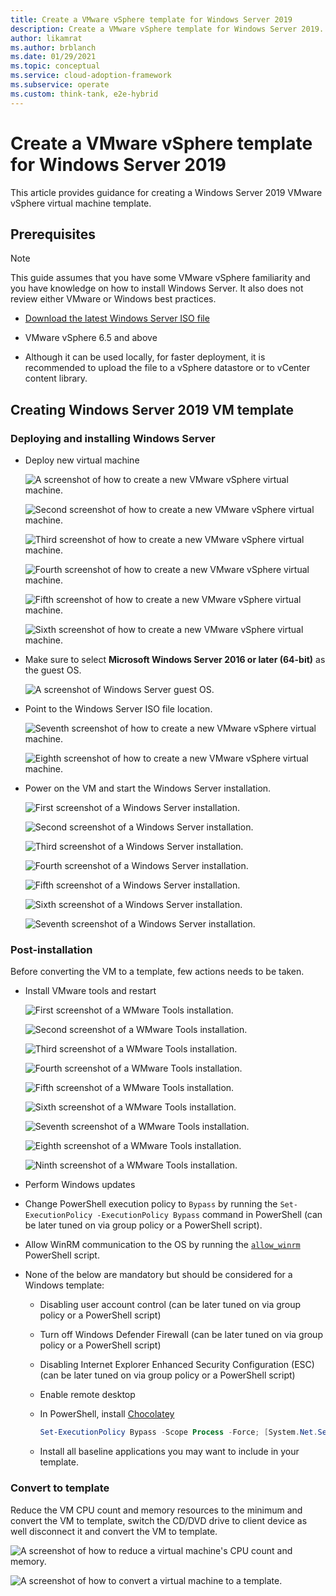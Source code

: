 ```yaml
---
title: Create a VMware vSphere template for Windows Server 2019
description: Create a VMware vSphere template for Windows Server 2019.
author: likamrat
ms.author: brblanch
ms.date: 01/29/2021
ms.topic: conceptual
ms.service: cloud-adoption-framework
ms.subservice: operate
ms.custom: think-tank, e2e-hybrid
---
```


# Create a VMware vSphere template for Windows Server 2019

This article provides guidance for creating a Windows Server 2019 VMware vSphere virtual machine template.

## Prerequisites

> [!NOTE]
> This guide assumes that you have some VMware vSphere familiarity and you have knowledge on how to install Windows Server. It also does not review either VMware or Windows best practices.

- [Download the latest Windows Server ISO file](https://www.microsoft.com/windows-server/trial)

- VMware vSphere 6.5 and above

- Although it can be used locally, for faster deployment, it is recommended to upload the file to a vSphere datastore or to vCenter content library.

## Creating Windows Server 2019 VM template

### Deploying and installing Windows Server

- Deploy new virtual machine

    ![A screenshot of how to create a new VMware vSphere virtual machine.](./img/vmware-winsrv2k19-template/winsrv-template-newvm-1.png)

    ![Second screenshot of how to create a new VMware vSphere virtual machine.](./img/vmware-winsrv2k19-template/winsrv-template-newvm-2.png)

    ![Third screenshot of how to create a new VMware vSphere virtual machine.](./img/vmware-winsrv2k19-template/winsrv-template-newvm-3.png)

    ![Fourth screenshot of how to create a new VMware vSphere virtual machine.](./img/vmware-winsrv2k19-template/winsrv-template-newvm-4.png)

    ![Fifth screenshot of how to create a new VMware vSphere virtual machine.](./img/vmware-winsrv2k19-template/winsrv-template-newvm-5.png)

    ![Sixth screenshot of how to create a new VMware vSphere virtual machine.](./img/vmware-winsrv2k19-template/winsrv-template-newvm-6.png)

- Make sure to select **Microsoft Windows Server 2016 or later (64-bit)** as the guest OS.

    ![A screenshot of Windows Server guest OS.](./img/vmware-winsrv2k19-template/winsrv-template-guest-os.png)

- Point to the Windows Server ISO file location.

    ![Seventh screenshot of how to create a new VMware vSphere virtual machine.](./img/vmware-winsrv2k19-template/winsrv-template-newvm-7.png)

    ![Eighth screenshot of how to create a new VMware vSphere virtual machine.](./img/vmware-winsrv2k19-template/winsrv-template-newvm-8.png)

- Power on the VM and start the Windows Server installation.

    ![First screenshot of a Windows Server installation.](./img/vmware-winsrv2k19-template/winsrv-template-installation-1.png)

    ![Second screenshot of a Windows Server installation.](./img/vmware-winsrv2k19-template/winsrv-template-installation-2.png)

    ![Third screenshot of a Windows Server installation.](./img/vmware-winsrv2k19-template/winsrv-template-installation-3.png)

    ![Fourth screenshot of a Windows Server installation.](./img/vmware-winsrv2k19-template/winsrv-template-installation-4.png)

    ![Fifth screenshot of a Windows Server installation.](./img/vmware-winsrv2k19-template/winsrv-template-installation-5.png)

    ![Sixth screenshot of a Windows Server installation.](./img/vmware-winsrv2k19-template/winsrv-template-installation-6.png)

    ![Seventh screenshot of a Windows Server installation.](./img/vmware-winsrv2k19-template/winsrv-template-installation-7.png)

### Post-installation

Before converting the VM to a template, few actions needs to be taken.

- Install VMware tools and restart

    ![First screenshot of a WMware Tools installation.](./img/vmware-winsrv2k19-template/winsrv-template-tools-1.png)

    ![Second screenshot of a WMware Tools installation.](./img/vmware-winsrv2k19-template/winsrv-template-tools-2.png)

    ![Third screenshot of a WMware Tools installation.](./img/vmware-winsrv2k19-template/winsrv-template-tools-3.png)

    ![Fourth screenshot of a WMware Tools installation.](./img/vmware-winsrv2k19-template/winsrv-template-tools-4.png)

    ![Fifth screenshot of a WMware Tools installation.](./img/vmware-winsrv2k19-template/winsrv-template-tools-5.png)

    ![Sixth screenshot of a WMware Tools installation.](./img/vmware-winsrv2k19-template/winsrv-template-tools-6.png)

    ![Seventh screenshot of a WMware Tools installation.](./img/vmware-winsrv2k19-template/winsrv-template-tools-7.png)

    ![Eighth screenshot of a WMware Tools installation.](./img/vmware-winsrv2k19-template/winsrv-template-tools-8.png)

    ![Ninth screenshot of a WMware Tools installation.](./img/vmware-winsrv2k19-template/winsrv-template-tools-9.png)

- Perform Windows updates

- Change PowerShell execution policy to `Bypass` by running the `Set-ExecutionPolicy -ExecutionPolicy Bypass` command in PowerShell (can be later tuned on via group policy or a PowerShell script).

- Allow WinRM communication to the OS by running the [`allow_winrm`](https://github.com/microsoft/azure_arc/blob/main/azure_arc_servers_jumpstart/vmware/winsrv/terraform/scripts/allow_winrm.ps1) PowerShell script.

- None of the below are mandatory but should be considered for a Windows template:

  - Disabling user account control (can be later tuned on via group policy or a PowerShell script)
  - Turn off Windows Defender Firewall (can be later tuned on via group policy or a PowerShell script)
  - Disabling Internet Explorer Enhanced Security Configuration (ESC) (can be later tuned on via group policy or a PowerShell script)
  - Enable remote desktop
  - In PowerShell, install [Chocolatey](https://chocolatey.org/install)

    ```powershell
    Set-ExecutionPolicy Bypass -Scope Process -Force; [System.Net.ServicePointManager]::SecurityProtocol = [System.Net.ServicePointManager]::SecurityProtocol -bor 3072; iex ((New-Object System.Net.WebClient).DownloadString('https://chocolatey.org/install.ps1'))
    ```

  - Install all baseline applications you may want to include in your template.

### Convert to template

Reduce the VM CPU count and memory resources to the minimum and convert the VM to template, switch the CD/DVD drive to client device as well disconnect it and convert the VM to template.

![A screenshot of how to reduce a virtual machine's CPU count and memory.](./img/vmware-winsrv2k19-template/winsrv-template-reduce.png)

![A screenshot of how to convert a virtual machine to a template.](./img/vmware-winsrv2k19-template/winsrv-template-convert.png)
